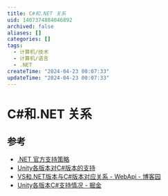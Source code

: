```yaml
---
title: C#和.NET 关系
uid: 1407374884046892
archived: false
aliases: []
categories: []
tags:
  - 计算机/技术
  - 计算机/语言
  - .NET
createTime: "2024-04-23 00:07:33"
updateTime: "2024-04-23 00:07:33"
---
```


# C#和.NET 关系

## 参考

- [.NET 官方支持策略](https://dotnet.microsoft.com/zh-cn/platform/support/policy)
- [Unity各版本对C#版本的支持](https://blog.csdn.net/smile_Ho/article/details/119946986)
- [VS和.NET版本与C#版本对应关系 - WebApi - 博客园](https://www.cnblogs.com/webapi/p/15204940.html)
- [Unity各版本C#支持情况 - 掘金](https://juejin.cn/post/7088147774914428941)
